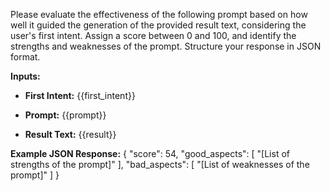 Please evaluate the effectiveness of the following prompt based on how well it guided the generation of the provided result text, considering the user's first intent. Assign a score between 0 and 100, and identify the strengths and weaknesses of the prompt. Structure your response in JSON format.

**Inputs:**

- **First Intent:**
  {{first_intent}}

- **Prompt:**
  {{prompt}}

- **Result Text:**
  {{result}}

**Example JSON Response:**
{
  "score": 54,
  "good_aspects": [
    "[List of strengths of the prompt]"
  ],
  "bad_aspects": [
    "[List of weaknesses of the prompt]"
  ]
}


